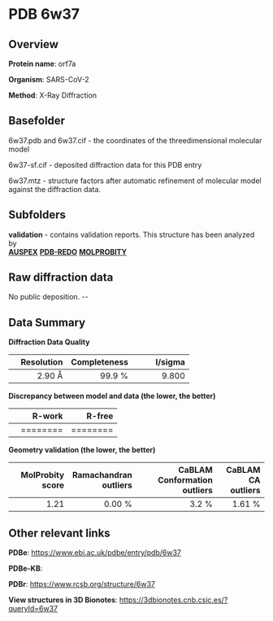 # PDB 6w37

## Overview

**Protein name**: orf7a

**Organism**: SARS-CoV-2

**Method**: X-Ray Diffraction



## Basefolder

6w37.pdb and 6w37.cif - the coordinates of the threedimensional molecular model

6w37-sf.cif - deposited diffraction data for this PDB entry

6w37.mtz - structure factors after automatic refinement of molecular model against the diffraction data.

## Subfolders





**validation** - contains validation reports. This structure has been analyzed by <br>[**AUSPEX**](https://github.com/thorn-lab/coronavirus_structural_task_force/tree/master/pdb/orf7a/SARS-CoV-2/6w37/validation/auspex) [**PDB-REDO**](https://github.com/thorn-lab/coronavirus_structural_task_force/tree/master/pdb/orf7a/SARS-CoV-2/6w37/validation/pdb-redo) [**MOLPROBITY**](https://github.com/thorn-lab/coronavirus_structural_task_force/tree/master/pdb/orf7a/SARS-CoV-2/6w37/validation/molprobity)    



## Raw diffraction data

No public deposition. --<br> 

## Data Summary
**Diffraction Data Quality**

|   | Resolution | Completeness| I/sigma |
|---|-------------:|----------------:|--------------:|
|   |2.90 Å|99.9  %|<img width=50/>9.800|

**Discrepancy between model and data (the lower, the better)**

|   | **R-work**| **R-free**   
|---|-------------:|----------------:|           
||========|========|

**Geometry validation (the lower, the better)**

|   |**MolProbity<br>score**| **Ramachandran<br>outliers** | **CaBLAM<br>Conformation outliers** | **CaBLAM<br>CA outliers** |
|---|-------------:|----------------:|----------------:|----------------:|
||  1.21|  0.00 %|3.2 %|1.61 %|

 

 



## Other relevant links 
**PDBe**:  https://www.ebi.ac.uk/pdbe/entry/pdb/6w37

**PDBe-KB**:  
 
**PDBr**: https://www.rcsb.org/structure/6w37 

**View structures in 3D Bionotes**: https://3dbionotes.cnb.csic.es/?queryId=6w37

